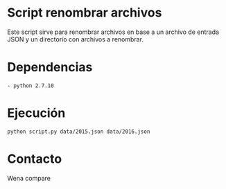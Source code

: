 Script renombrar archivos
=========================

Este script sirve para renombrar archivos en base a un archivo de entrada JSON y un directorio con archivos a renombrar.

Dependencias
============

 	- python 2.7.10

Ejecución
=========

	python script.py data/2015.json data/2016.json


Contacto
========

Wena compare
